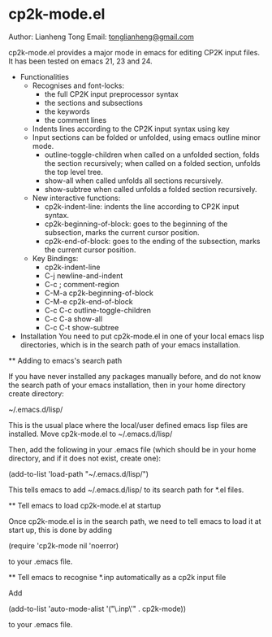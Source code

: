cp2k-mode.el
================

Author: Lianheng Tong
Email:  tonglianheng@gmail.com

cp2k-mode.el provides a major mode in emacs for editing CP2K input
files. It has been tested on emacs 21, 23 and 24.

* Functionalities
  - Recognises and font-locks:
    - the full CP2K input preprocessor syntax
    - the sections and subsections
    - the keywords
    - the comment lines
  - Indents lines according to the CP2K input syntax using <tab> key
  - Input sections can be folded or unfolded, using emacs outline
    minor mode.
    - outline-toggle-children when called on a unfolded section, folds
      the section recursively; when called on a folded section,
      unfolds the top level tree.
    - show-all when called unfolds all sections recursively.
    - show-subtree when called unfolds a folded section recursively.
  - New interactive functions:
    - cp2k-indent-line:        indents the line according to CP2K 
                               input syntax.
    - cp2k-beginning-of-block: goes to the beginning of the subsection, 
                               marks the current cursor position.
    - cp2k-end-of-block:       goes to the ending of the subsection,
                               marks the current cursor position.
  - Key Bindings:
    - <tab>    cp2k-indent-line
    - C-j      newline-and-indent
    - C-c ;    comment-region
    - C-M-a    cp2k-beginning-of-block
    - C-M-e    cp2k-end-of-block
    - C-c C-c  outline-toggle-children
    - C-c C-a  show-all
    - C-c C-t  show-subtree
* Installation
  You need to put cp2k-mode.el in one of your local emacs lisp
  directories, which is in the search path of your emacs installation.

** Adding to emacs's search path
  
   If you have never installed any packages manually before, and do not
   know the search path of your emacs installation, then in your home
   directory create directory:

   ~/.emacs.d/lisp/
   
   This is the usual place where the local/user defined emacs lisp
   files are installed. Move cp2k-mode.el to ~/.emacs.d/lisp/

   Then, add the following in your .emacs file (which should be in your
   home directory, and if it does not exist, create one):
   
   (add-to-list 'load-path "~/.emacs.d/lisp/")

   This tells emacs to add ~/.emacs.d/lisp/ to its search path for *.el
   files.

** Tell emacs to load cp2k-mode.el at startup

   Once cp2k-mode.el is in the search path, we need to tell emacs to
   load it at start up, this is done by adding

   (require 'cp2k-mode nil 'noerror)

   to your .emacs file.

** Tell emacs to recognise *.inp automatically as a cp2k input file

   Add
   
   (add-to-list 'auto-mode-alist '("\\.inp\\'" . cp2k-mode))

   to your .emacs file.
